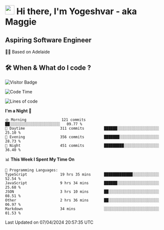 <h1><img src="https://emojis.slackmojis.com/emojis/images/1531849430/4246/blob-sunglasses.gif?1531849430" width="30"/> Hi there, I'm Yogeshvar - aka Maggie</h1>

## Aspiring Software Engineer
🏂🏻  Based on Adelaide 

## 🛠 When & What do I code ?  

![Visitor Badge](https://visitor-badge.feriirawann.repl.co?username=yogeshvar&repo=yogeshvar&label=Visitors&style=plastic&color=%23457BFF&contentType=svg)

<!--START_SECTION:waka-->
![Code Time](http://img.shields.io/badge/Code%20Time-2%2C826%20hrs%2010%20mins-blue)

![Lines of code](https://img.shields.io/badge/From%20Hello%20World%20I%27ve%20Written-4.1%20million%20lines%20of%20code-blue)

**I'm a Night 🦉** 

```text
🌞 Morning                121 commits         ██░░░░░░░░░░░░░░░░░░░░░░░   09.77 % 
🌆 Daytime                311 commits         ██████░░░░░░░░░░░░░░░░░░░   25.10 % 
🌃 Evening                356 commits         ███████░░░░░░░░░░░░░░░░░░   28.73 % 
🌙 Night                  451 commits         █████████░░░░░░░░░░░░░░░░   36.40 % 
```


📊 **This Week I Spent My Time On** 

```text
💬 Programming Languages: 
TypeScript               19 hrs 35 mins      █████████████░░░░░░░░░░░░   52.54 % 
JavaScript               9 hrs 34 mins       ██████░░░░░░░░░░░░░░░░░░░   25.68 % 
JSON                     3 hrs 10 mins       ██░░░░░░░░░░░░░░░░░░░░░░░   08.51 % 
Other                    2 hrs 36 mins       ██░░░░░░░░░░░░░░░░░░░░░░░   06.97 % 
Markdown                 34 mins             ░░░░░░░░░░░░░░░░░░░░░░░░░   01.53 % 
```


 Last Updated on 07/04/2024 20:57:35 UTC
<!--END_SECTION:waka-->
